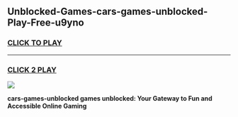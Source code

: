 
## Unblocked-Games-cars-games-unblocked-Play-Free-u9yno
<h3>
<a href="https://premium76.site?title=cars-games-unblocked&ref=22A">CLICK TO PLAY</a></h3>
<hr>

<h3>
<a href="https://premium76.site?title=cars-games-unblocked&ref=22A">CLICK 2 PLAY</a>
  
</h3>

<a href="https://premium76.site?title=cars-games-unblocked&ref=22A"><img src="https://clearcache.store/games.png"></a>


**cars-games-unblocked games unblocked: Your Gateway to Fun and Accessible Online Gaming**

